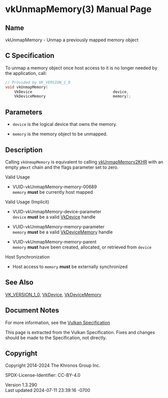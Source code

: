 # vkUnmapMemory(3) Manual Page

## Name

vkUnmapMemory - Unmap a previously mapped memory object



## <a href="#_c_specification" class="anchor"></a>C Specification

To unmap a memory object once host access to it is no longer needed by
the application, call:

``` c
// Provided by VK_VERSION_1_0
void vkUnmapMemory(
    VkDevice                                    device,
    VkDeviceMemory                              memory);
```

## <a href="#_parameters" class="anchor"></a>Parameters

- `device` is the logical device that owns the memory.

- `memory` is the memory object to be unmapped.

## <a href="#_description" class="anchor"></a>Description

Calling `vkUnmapMemory` is equivalent to calling
[vkUnmapMemory2KHR](https://registry.khronos.org/vulkan/specs/1.3-extensions/man/html/vkUnmapMemory2KHR.html) with an empty `pNext` chain
and the flags parameter set to zero.

Valid Usage

- <a href="#VUID-vkUnmapMemory-memory-00689"
  id="VUID-vkUnmapMemory-memory-00689"></a>
  VUID-vkUnmapMemory-memory-00689  
  `memory` **must** be currently host mapped

Valid Usage (Implicit)

- <a href="#VUID-vkUnmapMemory-device-parameter"
  id="VUID-vkUnmapMemory-device-parameter"></a>
  VUID-vkUnmapMemory-device-parameter  
  `device` **must** be a valid [VkDevice](https://registry.khronos.org/vulkan/specs/1.3-extensions/man/html/VkDevice.html) handle

- <a href="#VUID-vkUnmapMemory-memory-parameter"
  id="VUID-vkUnmapMemory-memory-parameter"></a>
  VUID-vkUnmapMemory-memory-parameter  
  `memory` **must** be a valid [VkDeviceMemory](https://registry.khronos.org/vulkan/specs/1.3-extensions/man/html/VkDeviceMemory.html)
  handle

- <a href="#VUID-vkUnmapMemory-memory-parent"
  id="VUID-vkUnmapMemory-memory-parent"></a>
  VUID-vkUnmapMemory-memory-parent  
  `memory` **must** have been created, allocated, or retrieved from
  `device`

Host Synchronization

- Host access to `memory` **must** be externally synchronized

## <a href="#_see_also" class="anchor"></a>See Also

[VK_VERSION_1_0](https://registry.khronos.org/vulkan/specs/1.3-extensions/man/html/VK_VERSION_1_0.html), [VkDevice](https://registry.khronos.org/vulkan/specs/1.3-extensions/man/html/VkDevice.html),
[VkDeviceMemory](https://registry.khronos.org/vulkan/specs/1.3-extensions/man/html/VkDeviceMemory.html)

## <a href="#_document_notes" class="anchor"></a>Document Notes

For more information, see the <a
href="https://registry.khronos.org/vulkan/specs/1.3-extensions/html/vkspec.html#vkUnmapMemory"
target="_blank" rel="noopener">Vulkan Specification</a>

This page is extracted from the Vulkan Specification. Fixes and changes
should be made to the Specification, not directly.

## <a href="#_copyright" class="anchor"></a>Copyright

Copyright 2014-2024 The Khronos Group Inc.

SPDX-License-Identifier: CC-BY-4.0

Version 1.3.290  
Last updated 2024-07-11 23:39:16 -0700
